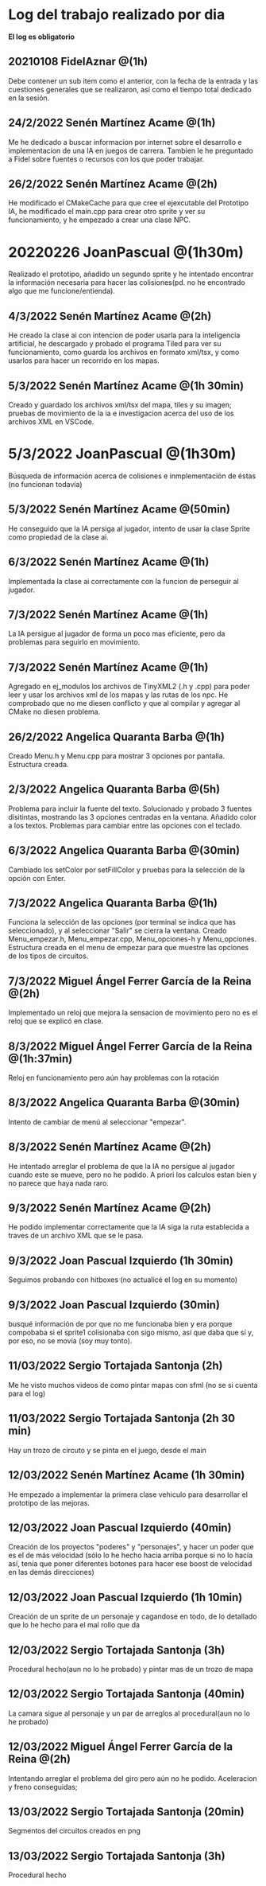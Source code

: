 # Log del trabajo realizado por dia
**El log es obligatorio**

## 20210108 FidelAznar @(1h)
Debe contener un sub item como el anterior, con la fecha de la entrada y las cuestiones generales que se realizaron, así como el tiempo total dedicado en la sesión. 

## 24/2/2022 Senén Martínez Acame @(1h)
Me he dedicado a buscar informacion por internet sobre el desarrollo e implementacion de una IA en juegos de carrera. Tambien le he preguntado a Fidel sobre fuentes o recursos con los que poder trabajar.

## 26/2/2022 Senén Martínez Acame @(2h)
He modificado el CMakeCache para que cree el ejexcutable del Prototipo IA, he modificado el main.cpp para crear otro sprite y ver su funcionamiento, y he empezado a crear una clase NPC.

# 20220226 JoanPascual @(1h30m)
Realizado el prototipo, añadido un segundo sprite y he intentado encontrar la información necesaria para hacer las colisiones(pd. no he encontrado algo que me funcione/entienda).

## 4/3/2022 Senén Martínez Acame @(2h)
He creado la clase ai con intencion de poder usarla para la inteligencia artificial, he descargado y probado el programa Tiled para ver su funcionamiento, como guarda los archivos en formato xml/tsx, y como usarlos para hacer un recorrido en los mapas.

## 5/3/2022 Senén Martínez Acame @(1h 30min)
Creado y guardado los archivos xml/tsx del mapa, tiles y su imagen; pruebas de movimiento de la ia e investigacion acerca del uso de los archivos XML en VSCode.

# 5/3/2022 JoanPascual @(1h30m)
Búsqueda de información acerca de colisiones e inmplementación de éstas (no funcionan todavía)

## 5/3/2022 Senén Martínez Acame @(50min)
He conseguido que la IA persiga al jugador, intento de usar la clase Sprite como propiedad de la clase ai.

## 6/3/2022 Senén Martínez Acame @(1h)
Implementada la clase ai correctamente con la funcion de perseguir al jugador.

## 7/3/2022 Senén Martínez Acame @(1h)
La IA persigue al jugador de forma un poco mas eficiente, pero da problemas para seguirlo en movimiento.

## 7/3/2022 Senén Martínez Acame @(1h)
Agregado en ej_modulos los archivos de TinyXML2 (.h y .cpp) para poder leer y usar los archivos xml de los mapas y las rutas de los npc. He comprobado que no me diesen conflicto y que al compilar y agregar al CMake no diesen problema.

## 26/2/2022 Angelica Quaranta Barba @(1h)
Creado Menu.h y Menu.cpp para mostrar 3 opciones por pantalla. Estructura creada.

## 2/3/2022 Angelica Quaranta Barba @(5h)
Problema para incluir la fuente del texto. Solucionado y probado 3 fuentes disitintas, mostrando las 3 opciones centradas en la ventana. Añadido color a los textos. Problemas para cambiar entre las opciones con el teclado.

## 6/3/2022 Angelica Quaranta Barba @(30min)
Cambiado los setColor por setFillColor y pruebas para la selección de la opción con Enter.

## 7/3/2022 Angelica Quaranta Barba @(1h)
Funciona la selección de las opciones (por terminal se indica que has seleccionado), y al seleccionar "Salir" se cierra la ventana.
Creado Menu_empezar.h, Menu_empezar.cpp, Menu_opciones-h y Menu_opciones. Estructura creada en el menu de empezar para que muestre las opciones de los tipos de circuitos.

## 7/3/2022 Miguel Ángel Ferrer García de la Reina @(2h)
Implementado un reloj que mejora la sensacion de movimiento pero no es el reloj que se explicó en clase.

## 8/3/2022 Miguel Ángel Ferrer García de la Reina @(1h:37min)
Reloj en funcionamiento pero aún hay problemas con la rotación

## 8/3/2022 Angelica Quaranta Barba @(30min)
Intento de cambiar de menú al seleccionar "empezar".

## 8/3/2022 Senén Martínez Acame @(2h)
He intentado arreglar el problema de que la IA no persigue al jugador cuando este se mueve, pero no he podido. A priori los calculos estan bien y no parece que haya nada raro.

## 9/3/2022 Senén Martínez Acame @(2h)
He podido implementar correctamente que la IA siga la ruta establecida a traves de un archivo XML que se le pasa.

## 9/3/2022 Joan Pascual Izquierdo (1h 30min)
Seguimos probando con hitboxes (no actualicé el log en su momento)

## 9/3/2022 Joan Pascual Izquierdo (30min)
busqué información de por que no me funcionaba bien y era porque compobaba si el sprite1 colisionaba con sigo mismo, así que daba que sí y, por eso, no se movía (soy muy tonto).

## 11/03/2022 Sergio Tortajada Santonja (2h)
Me he visto muchos videos de como pintar mapas con sfml (no se si cuenta para el log)

## 11/03/2022 Sergio Tortajada Santonja (2h 30 min)
Hay un trozo de circuto y se pinta en el juego, desde el main

## 12/03/2022 Senén Martínez Acame (1h 30min)
He empezado a implementar la primera clase vehiculo para desarrollar el prototipo de las mejoras.

## 12/03/2022 Joan Pascual Izquierdo (40min)
Creación de los proyectos "poderes" y "personajes", y hacer un poder que es el de más velocidad (sólo lo he hecho hacia arriba porque si no lo hacía así, tenía que poner diferentes botones para hacer ese boost de velocidad en las demás direcciones)

## 12/03/2022 Joan Pascual Izquierdo (1h 10min)
Creación de un sprite de un personaje y cagandose en todo, de lo detallado que lo he hecho para el mal rollo que da

## 12/03/2022 Sergio Tortajada Santonja (3h)
Procedural hecho(aun no lo he probado) y pintar mas de un trozo de mapa

## 12/03/2022 Sergio Tortajada Santonja (40min)
La camara sigue al personaje y un par de arreglos al procedural(aun no lo he probado)

## 12/03/2022 Miguel Ángel Ferrer García de la Reina @(2h)
Intentando arreglar el problema del giro pero aún no he podido. Aceleracion y freno conseguidas;

## 13/03/2022 Sergio Tortajada Santonja (20min)
Segmentos del circuitos creados en png

## 13/03/2022 Sergio Tortajada Santonja (3h)
Procedural hecho
